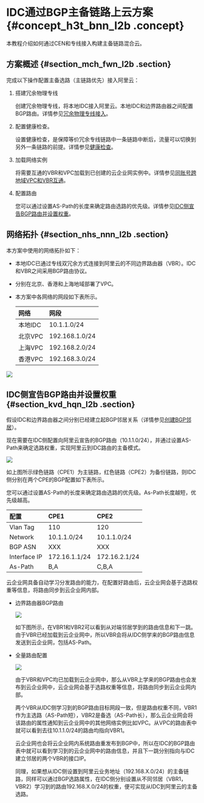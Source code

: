 # IDC通过BGP主备链路上云方案 {#concept_h3t_bnn_l2b .concept}

本教程介绍如何通过CEN和专线接入构建主备链路混合云。

## 方案概述 {#section_mch_fwn_l2b .section}

完成以下操作配置主备选路（主链路优先）接入阿里云：

1.  搭建冗余物理专线

    创建冗余物理专线，将本地IDC接入阿里云。本地IDC和边界路由器之间配置BGP路由。详情参见[冗余物理专线接入](../../../../intl.zh-CN/用户指南/冗余物理专线接入.md#)。

2.  配置健康检查。

    设置健康检查，是保障等价冗余专线链路中一条链路中断后，流量可以切换到另外一条链路的前提。详情参见[健康检查](../../../../intl.zh-CN/用户指南/健康检查.md#)。

3.  加载网络实例

    将需要互通的VBR和VPC加载到已创建的云企业网实例中。详情参见[同账号跨地域VPC和VBR互通](../../../../intl.zh-CN/快速入门/同账号跨地域VPC和VBR互通.md#)。

4.  配置路由

    您可以通过设置AS-Path的长度来确定路由选路的优先级。详情参见[IDC侧宣告BGP路由并设置权重](#section_kvd_hqn_l2b)。


## 网络拓扑 {#section_nhs_nnn_l2b .section}

本方案中使用的网络拓扑如下：

-   本地IDC已通过专线双冗余方式连接到阿里云的不同边界路由器（VBR）。IDC和VBR之间采用BGP路由协议。
-   分别在北京、香港和上海地域部署了VPC。
-   本方案中各网络的网段如下表所示。

    |网络|网段|
    |:-|:-|
    |本地IDC|10.1.1.0/24|
    |北京VPC|192.168.1.0/24|
    |上海VPC|192.168.2.0/24|
    |香港VPC|192.168.3.0/24|


![](http://static-aliyun-doc.oss-cn-hangzhou.aliyuncs.com/assets/img/15706/7114_zh-CN.png)

## IDC侧宣告BGP路由并设置权重 {#section_kvd_hqn_l2b .section}

假设IDC和边界路由器之间分别已经建立起BGP邻居关系（详情参见[创建BGP邻居](../../../../intl.zh-CN/用户指南/BGP/管理BGP邻居.md#section_fxm_rbb_ydb)）。

现在需要在IDC侧配置向阿里云宣告的BGP路由（10.1.1.0/24），并通过设置AS-Path来确定选路权重，实现阿里云到IDC路由的主备模式。

![](http://static-aliyun-doc.oss-cn-hangzhou.aliyuncs.com/assets/img/15706/7115_zh-CN.png)

如上图所示绿色链路（CPE1）为主链路，红色链路（CPE2）为备份链路，则IDC侧分别在两个CPE的BGP配置如下表所示。

您可以通过设置AS-Path的长度来确定路由选路的优先级。As-Path长度越短，优先级越高。

|配置|CPE1|CPE2|
|:-|:---|:---|
|Vlan Tag|110|120|
|Network|10.1.1.0/24|10.1.1.0/24|
|BGP ASN|XXX|XXX|
|Interface IP|172.16.1.1/24|172.16.2.1/24|
|As-Path|B,A|C,B,A|

云企业网具备自动学习分发路由的能力，在配置好路由后，云企业网会基于选路权重等信息，将路由同步到云企业网内部。

-   边界路由器BGP路由

    ![](http://static-aliyun-doc.oss-cn-hangzhou.aliyuncs.com/assets/img/15706/7116_zh-CN.png)

    如下图所示，在VBR1和VBR2可以看到从对端邻居学到的路由信息和下一跳。由于VBR已经加载到云企业网中，所以VBR会将从IDC侧学来的BGP路由信息发送到云企业网，包括AS-Path。

-   全量路由配置

    ![](http://static-aliyun-doc.oss-cn-hangzhou.aliyuncs.com/assets/img/15706/7117_zh-CN.png)

    由于VBR和VPC均已加载到云企业网中，那么从VBR上学来的BGP路由也会发布到云企业网中，云企业网会基于选路权重等信息，将路由同步到云企业网内部。

    两个VBR从IDC侧学习到的BGP路由目标网段一致，但是路由权重不同，VBR1作为主选路（AS-Path短），VBR2是备选（AS-Path长），那么云企业网会将该路由的属性通知到云企业网中的其他网络实例比如VPC。从VPC的路由表中就可以看到去往10.1.1.0/24的路由均指向VBR1。

    云企业网也会将云企业网内系统路由重发布到BGP中，所以在IDC的BGP路由表中就可以看到学习到的云企业网中的路由信息，并且下一跳分别指向与IDC建立邻居的两个VBR的接口IP。

    同理，如果想从IDC侧设置到阿里云业务地址（192.168.X.0/24）的主备链路，同样可以通过BGP选路属性，在IDC侧分别设置从不同邻居（VBR1，VBR2）学习到的路由192.168.X.0/24的权重，便可实现从IDC到阿里云的主备选路。


